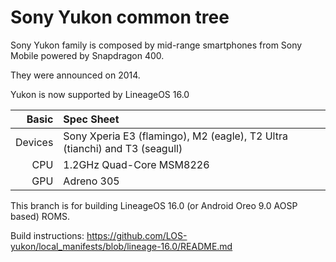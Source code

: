 Sony Yukon common tree
=============

Sony Yukon family is composed by mid-range smartphones from Sony Mobile powered by Snapdragon 400.

They were announced on 2014.

Yukon is now supported by LineageOS 16.0

Basic   | Spec Sheet
-------:|:--------------------------------------------------------------------------
Devices | Sony Xperia E3 (flamingo), M2 (eagle), T2 Ultra (tianchi) and T3 (seagull)
CPU     | 1.2GHz Quad-Core MSM8226
GPU     | Adreno 305

This branch is for building LineageOS 16.0 (or Android Oreo 9.0 AOSP based) ROMS.

Build instructions: https://github.com/LOS-yukon/local_manifests/blob/lineage-16.0/README.md
